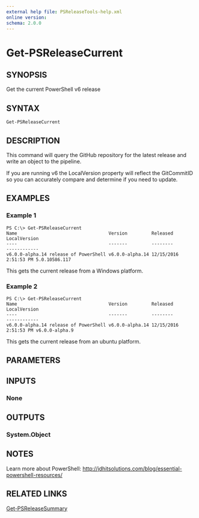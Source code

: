 ```yaml
---
external help file: PSReleaseTools-help.xml
online version: 
schema: 2.0.0
---
```


# Get-PSReleaseCurrent

## SYNOPSIS
Get the current PowerShell v6 release
## SYNTAX

```
Get-PSReleaseCurrent
```

## DESCRIPTION
This command will query the GitHub repository for the latest release and write an object to the pipeline. 

If you are running v6 the LocalVersion property will reflect the GitCommitID so you can accurately compare and determine if you need to update.

## EXAMPLES

### Example 1
```
PS C:\> Get-PSReleaseCurrent
Name                                  Version         Released              LocalVersion 
----                                  -------         --------              ------------ 
v6.0.0-alpha.14 release of PowerShell v6.0.0-alpha.14 12/15/2016 2:51:53 PM 5.0.10586.117
```
This gets the current release from a Windows platform.

### Example 2
```
PS C:\> Get-PSReleaseCurrent
Name                                  Version         Released              LocalVersion 
----                                  -------         --------              ------------ 
v6.0.0-alpha.14 release of PowerShell v6.0.0-alpha.14 12/15/2016 2:51:53 PM v6.0.0-alpha.9
```
This gets the current release from an ubuntu platform.

## PARAMETERS

## INPUTS

### None

## OUTPUTS

### System.Object

## NOTES
Learn more about PowerShell:
http://jdhitsolutions.com/blog/essential-powershell-resources/

## RELATED LINKS

[Get-PSReleaseSummary]()